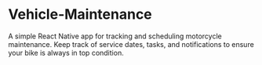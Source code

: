 # Vehicle-Maintenance
A simple React Native app for tracking and scheduling motorcycle maintenance. Keep track of service dates, tasks, and notifications to ensure your bike is always in top condition.
